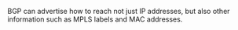 BGP can advertise how to reach not just IP addresses, but also other information such as MPLS labels and MAC addresses.
